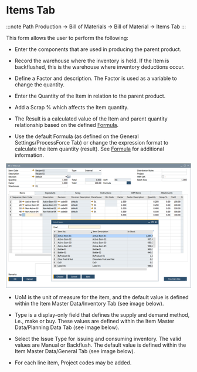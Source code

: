 # Items Tab

:::note Path
Production → Bill of Materials → Bill of Material → Items Tab
:::

This form allows the user to perform the following:

- Enter the components that are used in producing the parent product.

- Record the warehouse where the inventory is held. If the Item is backflushed, this is the warehouse where inventory deductions occur.

- Define a Factor and description. The Factor is used as a variable to change the quantity.

- Enter the Quantity of the Item in relation to the parent product.

- Add a Scrap % which affects the Item quantity.

- The Result is a calculated value of the Item and parent quantity relationship based on the defined [Formula](./../formula.md).

- Use the default Formula (as defined on the General Settings/ProcessForce Tab) or change the expression format to calculate the item quantity (result). See [Formula](./../formula.md) for additional information.

![Items Tab](./media/bill-of-materials-item-tab.png)

- UoM is the unit of measure for the item, and the default value is defined within the Item Master Data/Inventory Tab (see image below).

- Type is a display-only field that defines the supply and demand method, i.e., make or buy. These values are defined within the Item Master Data/Planning Data Tab (see image below).

- Select the Issue Type for issuing and consuming inventory. The valid values are Manual or Backflush. The default value is defined within the Item Master Data/General Tab (see image below).

- For each line item, Project codes may be added.